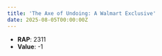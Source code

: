 ```yaml
---
title: 'The Axe of Undoing: A Walmart Exclusive'
date: 2025-08-05T00:00:00Z
---
```

- **RAP**: 2311
- **Value**: -1
